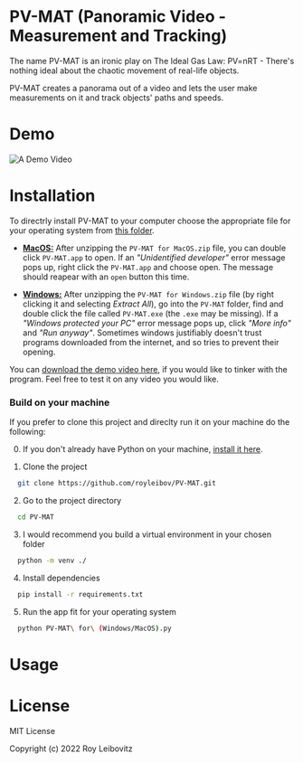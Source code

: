 # PV-MAT (Panoramic Video - Measurement and Tracking)

The name PV-MAT is an ironic play on The Ideal Gas Law: PV=nRT - There's nothing ideal about the chaotic movement of real-life objects.

PV-MAT creates a panorama out of a video and lets the user make measurements on it and track objects' paths and speeds.

# Demo

![A Demo Video](https://media.giphy.com/media/VxyFqfLxsI4srd5OSV/giphy.gif)

# Installation

To directrly install PV-MAT to your computer choose the appropriate file for your operating system from [this folder](https://mega.nz/folder/ip1HQLLT#3_Qnl3GPnD9Ek6tTnrqAxw).

- **[MacOS:](https://mega.nz/file/e590WI6K#bjzjBUwIyd9jlPEXqiQZQ5MokuQTK9qk7CX9CxIAOMI)** After unzipping the ```PV-MAT for MacOS.zip``` file, you can double click ```PV-MAT.app``` to open. If an *"Unidentified developer"* error message pops up, right click the ```PV-MAT.app``` and choose open. The message should reapear with an ```open``` button this time.

- **[Windows:](https://mega.nz/file/20FhUKpB#6cznQwsbpUj4T1nu9jX3rayu0yAYX4113BUgLxG9L00)** After unzipping the ```PV-MAT for Windows.zip``` file (by right clicking it and selecting *Extract All*), go into the ```PV-MAT``` folder, find and double click the file called ```PV-MAT.exe``` (the ```.exe``` may be missing). If a *"Windows protected your PC"* error message pops up, click *"More info"* and *"Run anyway"*. Sometimes windows justifiably doesn't trust programs downloaded from the internet, and so tries to prevent their opening.

You can [download the demo video here](https://mega.nz/file/f9ERhYaQ#J7wMQrfppweOgWFkCc-vw-aCCHnT5u-d6UhH41NGYnQ), if you would like to tinker with the program. Feel free to test it on any video you would like.

### Build on your machine

If you prefer to clone this project and direclty run it on your machine do the following:

0. If you don't already have Python on your machine, [install it here](https://www.python.org/downloads/).

1. Clone the project

```bash
  git clone https://github.com/royleibov/PV-MAT.git
```

2. Go to the project directory

```bash
  cd PV-MAT
```

3. I would recommend you build a virtual environment in your chosen folder

```bash
  python -m venv ./
```

4. Install dependencies

```bash
  pip install -r requirements.txt
```

5. Run the app fit for your operating system

```bash
  python PV-MAT\ for\ (Windows/MacOS).py
```

# Usage


# License

MIT License

Copyright (c) 2022 Roy Leibovitz
